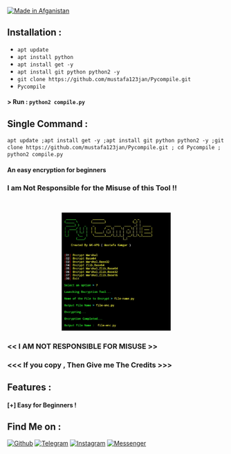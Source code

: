 <p align="left">
<a href="#"><img title="Made in Afganistan" src="https://img.shields.io/badge/MADE%20IN-AFGANISTAN-green?colorA=%23ff0000&colorB=%23017e40&style=for-the-badge"></a>
</p>


## Installation :

* `apt update`
* `apt install python`
* `apt install get -y`
* `apt install git python python2 -y`
* `git clone https://github.com/mustafa123jan/Pycompile.git`
* `Pycompile`

#### > Run : `python2 compile.py`


## Single Command :
```
apt update ;apt install get -y ;apt install git python python2 -y ;git clone https://github.com/mustafa123jan/Pycompile.git ; cd Pycompile ; python2 compile.py
```
#### An easy encryption for beginners
### I am Not Responsible for the Misuse of this Tool !!
<br>
<p align="center">
<img width="50%" src=".__src__/pycom.png"/>


### << I AM NOT RESPONSIBLE FOR MISUSE >>
### <<< If you copy , Then Give me The Credits >>>

## Features :

#### [+] Easy for Beginners !

## Find Me on :
[![Github](https://img.shields.io/badge/Github-MUSTAFA--123JAN-green?style=for-the-badge&logo=github)](https://github.com/mustafa123jan)
[![Telegram](https://img.shields.io/badge/Telegram-Mustafa0001-blue?style=for-the-badge&logo=telegram)](https://t.me/the_world_of_hacking)
[![Instagram](https://img.shields.io/badge/IG-%40mustafa.kamgar-red?style=for-the-badge&logo=instagram)](https://www.instagram.com/mustafa.kamgar)
[![Messenger](https://img.shields.io/badge/Chat-Messenger-blue?style=for-the-badge&logo=messenger)](https://m.me/mustafa.kamgar.2)